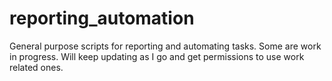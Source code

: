 # reporting_automation
General purpose scripts for reporting and automating tasks.
Some are work in progress. Will keep updating as I go and get permissions to use work related ones.
